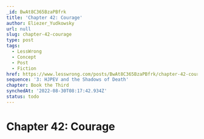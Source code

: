 ```yaml
---
_id: BwAt8C365BzaPBfrk
title: 'Chapter 42: Courage'
author: Eliezer_Yudkowsky
url: null
slug: chapter-42-courage
type: post
tags:
  - LessWrong
  - Concept
  - Post
  - Fiction
href: https://www.lesswrong.com/posts/BwAt8C365BzaPBfrk/chapter-42-courage
sequence: '3: HJPEV and the Shadows of Death'
chapter: Book the Third
synchedAt: '2022-08-30T08:17:42.934Z'
status: todo
---
```


# Chapter 42: Courage

